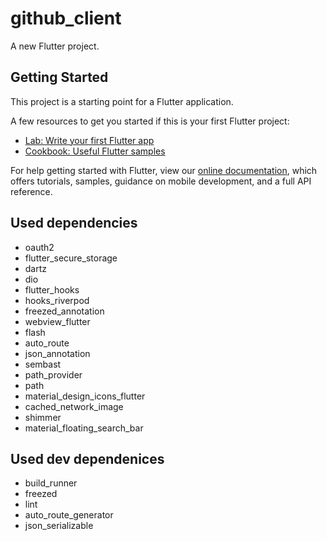 # github_client

A new Flutter project.

## Getting Started

This project is a starting point for a Flutter application.

A few resources to get you started if this is your first Flutter project:

- [Lab: Write your first Flutter app](https://flutter.dev/docs/get-started/codelab)
- [Cookbook: Useful Flutter samples](https://flutter.dev/docs/cookbook)

For help getting started with Flutter, view our
[online documentation](https://flutter.dev/docs), which offers tutorials,
samples, guidance on mobile development, and a full API reference.

## Used dependencies
- oauth2
- flutter_secure_storage
- dartz
- dio
- flutter_hooks
- hooks_riverpod
- freezed_annotation
- webview_flutter
- flash
- auto_route
- json_annotation
- sembast
- path_provider
- path
- material_design_icons_flutter
- cached_network_image
- shimmer
- material_floating_search_bar

## Used dev dependenices
- build_runner
- freezed
- lint
- auto_route_generator
- json_serializable